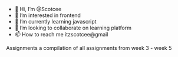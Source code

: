 - 👋 Hi, I’m @Scotcee
- 👀 I’m interested in frontend
- 🌱 I’m currently learning javascript
- 💞️ I’m looking to collaborate on learning platform
- 📫 How to reach me itzscotcee@gmail




 Assignments
a compilation of all assignments from week 3 - week 5
